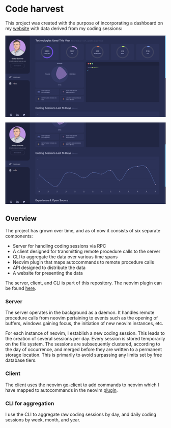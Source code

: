 # Code harvest
This project was created with the purpose of incorporating a dashboard on my
[website][1] with data derived from my coding sessions:

![Screenshot of website][2]

![Screenshot of website][3]

## Overview
The project has grown over time, and as of now it consists of six separate
components:

- Server for handling coding sessions via RPC
- A client designed for transmitting remote procedure calls to the server
- CLI to aggregate the data over various time spans
- Neovim plugin that maps autocommands to remote procedure calls
- API designed to distribute the data
- A website for presenting the data

The server, client, and CLI is part of this repository. The neovim plugin can
be found [here][4].

### Server
The server operates in the background as a daemon. It handles remote procedure
calls from neovim pertaining to events such as the opening of buffers,
windows gaining focus, the initiation of new neovim instances, etc.

For each instance of neovim, I establish a new coding session. This leads to
the creation of several sessions per day. Every session is stored temporarily
on the file system. The sessions are subsequently clustered, according to the
day of occurrence, and merged before they are written to a permanent storage
location. This is primarily to avoid surpassing any limits set by free database
tiers.

### Client
The client uses the neovim [go-client][5] to add commands to neovim which I have
mapped to autocommands in the neovim [plugin][4].

### CLI for aggregation
I use the CLI to aggregate raw coding sessions by day, and daily coding sessions by
week, month, and year.

[1]: https://creativecreature.com
[2]: ./screenshots/website1.png
[3]: ./screenshots/website2.png
[4]: https://github.com/creativecreature/vim-code-harvest
[5]: https://github.com/neovim/go-client
